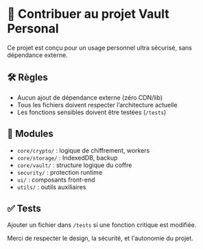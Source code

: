 # 🤝 Contribuer au projet Vault Personal

Ce projet est conçu pour un usage personnel ultra sécurisé, sans dépendance externe.

## 🛠 Règles
- Aucun ajout de dépendance externe (zéro CDN/lib)
- Tous les fichiers doivent respecter l’architecture actuelle
- Les fonctions sensibles doivent être testées (`/tests`)

## 📂 Modules
- `core/crypto/` : logique de chiffrement, workers
- `core/storage/` : IndexedDB, backup
- `core/vault/` : structure logique du coffre
- `security/` : protection runtime
- `ui/` : composants front-end
- `utils/` : outils auxiliaires

## ✅ Tests
Ajouter un fichier dans `/tests` si une fonction critique est modifiée.

Merci de respecter le design, la sécurité, et l'autonomie du projet.
